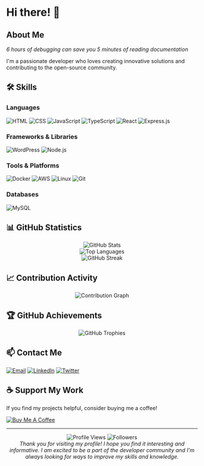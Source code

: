 # Hi there! 👋

## About Me
*6 hours of debugging can save you 5 minutes of reading documentation*

I'm a passionate developer who loves creating innovative solutions and contributing to the open-source community.

## 🛠️ Skills

### Languages
![HTML](https://img.shields.io/badge/HTML5-E34F26?style=for-the-badge&logo=html5&logoColor=white)
![CSS](https://img.shields.io/badge/CSS3-1572B6?style=for-the-badge&logo=css3&logoColor=white)
![JavaScript](https://img.shields.io/badge/JavaScript-F7DF1E?style=for-the-badge&logo=javascript&logoColor=black)
![TypeScript](https://img.shields.io/badge/TypeScript-007ACC?style=for-the-badge&logo=typescript&logoColor=white)
![React](https://img.shields.io/badge/React-20232A?style=for-the-badge&logo=react&logoColor=61DAFB)
![Express.js](https://img.shields.io/badge/Express.js-404D59?style=for-the-badge&logo=express&logoColor=white)

### Frameworks & Libraries
![WordPress](https://img.shields.io/badge/WordPress-21759B?style=for-the-badge&logo=wordpress&logoColor=white)
![Node.js](https://img.shields.io/badge/Node.js-43853D?style=for-the-badge&logo=node.js&logoColor=white)

### Tools & Platforms
![Docker](https://img.shields.io/badge/Docker-2496ED?style=for-the-badge&logo=docker&logoColor=white)
![AWS](https://img.shields.io/badge/AWS-232F3E?style=for-the-badge&logo=amazon-aws&logoColor=white)
![Linux](https://img.shields.io/badge/Linux-FCC624?style=for-the-badge&logo=linux&logoColor=black)
![Git](https://img.shields.io/badge/Git-F05032?style=for-the-badge&logo=git&logoColor=white)

### Databases
![MySQL](https://img.shields.io/badge/MySQL-4479A1?style=for-the-badge&logo=mysql&logoColor=white)

## 📊 GitHub Statistics

<div align="center">
  <img src="https://github-readme-stats.vercel.app/api?username=REPLACE_WITH_YOUR_GITHUB_USERNAME&show_icons=true&theme=radical&count_private=true&hide_border=true" alt="GitHub Stats" />
</div>

<div align="center">
  <img src="https://github-readme-stats.vercel.app/api/top-langs/?username=REPLACE_WITH_YOUR_GITHUB_USERNAME&layout=compact&theme=radical&hide_border=true" alt="Top Languages" />
</div>

<div align="center">
  <img src="https://github-readme-streak-stats.herokuapp.com/?user=REPLACE_WITH_YOUR_GITHUB_USERNAME&theme=radical&hide_border=true" alt="GitHub Streak" />
</div>

## 📈 Contribution Activity

<div align="center">
  <img src="https://github-readme-activity-graph.vercel.app/graph?username=REPLACE_WITH_YOUR_GITHUB_USERNAME&theme=github-dark&hide_border=true" alt="Contribution Graph" />
</div>

## 🏆 GitHub Achievements

<div align="center">
  <img src="https://github-profile-trophy.vercel.app/?username=REPLACE_WITH_YOUR_GITHUB_USERNAME&theme=darkhub&no-frame=true&margin-w=15" alt="GitHub Trophies" />
</div>

## 📫 Contact Me

[![Email](https://img.shields.io/badge/Email-D14836?style=for-the-badge&logo=gmail&logoColor=white)](mailto:your.email@example.com)
[![LinkedIn](https://img.shields.io/badge/LinkedIn-0077B5?style=for-the-badge&logo=linkedin&logoColor=white)](https://www.linkedin.com/in/yassine-harroute-32323a355/)
[![Twitter](https://img.shields.io/badge/Twitter-1DA1F2?style=for-the-badge&logo=twitter&logoColor=white)](https://twitter.com/yourhandle)

## ☕ Support My Work

If you find my projects helpful, consider buying me a coffee!

[![Buy Me A Coffee](https://img.shields.io/badge/Buy%20Me%20A%20Coffee-FFDD00?style=for-the-badge&logo=buy-me-a-coffee&logoColor=black)](https://buymeacoffee.com/yourprofile)

---

<div align="center">
  <img src="https://komarev.com/ghpvc/?username=REPLACE_WITH_YOUR_GITHUB_USERNAME&color=blue&style=flat-square" alt="Profile Views" />
  <img src="https://img.shields.io/github/followers/REPLACE_WITH_YOUR_GITHUB_USERNAME?style=flat-square&color=blue" alt="Followers" />
</div>

<div align="center">
  <i>Thank you for visiting my profile! I hope you find it interesting and informative. I am excited to be a part of the developer community and I'm always looking for ways to improve my skills and knowledge.</i>
</div>
